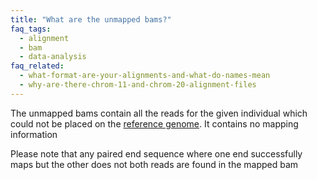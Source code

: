 ```yaml
---
title: "What are the unmapped bams?"
faq_tags:
  - alignment
  - bam
  - data-analysis
faq_related:
  - what-format-are-your-alignments-and-what-do-names-mean
  - why-are-there-chrom-11-and-chrom-20-alignment-files
---
```

                    
The unmapped bams contain all the reads for the given individual which could not be placed on the [reference genome](ftp://ftp.1000genomes.ebi.ac.uk/vol1/ftp/technical/reference/phase2_reference_assembly_sequence/). It contains no mapping information

Please note that any paired end sequence where one end successfully maps but the other does not both reads are found in the mapped bam
